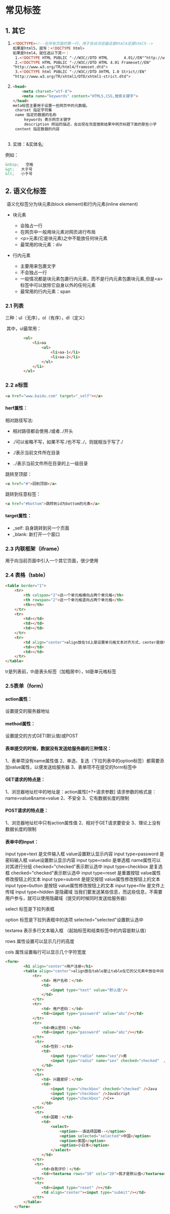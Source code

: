 # 常见标签

## 1. 其它

1. ```html
   <!DOCTYPE><!--在所有页面的第一行，用于告诉浏览器这是Html4还是html5-->
   如果是html5，就写：<!DOCTYPE html>
   如果是html4，就任选以下其一：
   	1.<!DOCTYPE HTML PUBLIC "-//W3C//DTD HTML 		4.01//EN""http://www.w3.org/TR/html4/strict.dtd">
   	2.<!DOCTYPE HTML PUBLIC "-//W3C//DTD HTML 4.01 Frameset//EN" 
   "http://www.w3.org/TR/html4/frameset.dtd">
   	3.<!DOCTYPE html PUBLIC "-//W3C//DTD XHTML 1.0 Strict//EN" 
   "http://www.w3.org/TR/xhtml1/DTD/xhtml1-strict.dtd">
   ```

2. ```html
   <head>
       <meta charset="utf-8">
       <meta name="keywords" content="HTML5,CSS,搜索关键字">
   </head>
   meta标签主要用于设置一些网页中的元数据。
   	charset 指定字符集
   	name 指定的数据的名称
   		keywords 表示网页关键字
   		description 网站的描述，会出现在百度搜索结果中网页标题下面的那些小字
   	content 指定数据的内容
   		
   ```

3. 实体：&实体名;

例如：

```html
&nbsp;   空格
&gt;   大于号
&lt;   小于号
```

## 2. 语义化标签

​	语义化标签分为块元素(block element)和行内元素(inline element)

- 块元素

  - 会独占一行
  - 在网页中一般用块元素对网页进行布局
  - &lt;p&gt;元素(它是块元素)之中不能放任何块元素
  - 最常用的块元素：div

- 行内元素

  - 主要用来包裹文字
  - 不会独占一行
  - 一般情况都是块元素包裹行内元素，而不是行内元素包裹块元素,但是&lt;a&gt;标签中可以放除它自身以外的任何元素   
  - 最常用的行内元素：span

  

### 2.1 列表

三种：ul（无序），ol（有序），dl（定义）

​	其中，ul最常用：

```html
	    <ul>
			<li>aa
				<ul>
					<li>aa-1</li>
					<li>aa-2</li>
				</ul>
			</li>
		</ul>
```



### 2.2 a标签

```html
<a href="www.baidu.com" target="_self"></a>
```

#### herf属性：

相对路径写法:

- 相对路径都会使用./或者../开头

- ./可以省略不写，如果不写./也不写../，则就相当于写了./
- ./表示当前文件所在目录
- ../表示当前文件所在目录的上一级目录

跳转至顶部：

```html
<a href="#">回到顶部</a>
```

跳转到任意标签：

```html
<a href="#bottom">跳转到id为bottom的元素</a>
```

#### target属性：

- _self: 自身跳转到另一个页面
- _blank: 新打开一个窗口

### 2.3 内联框架（iframe）

用于向当前页面中引入一个其它页面，很少使用

### 2.4 表格（table）

```html
<table border="1">
    <tr>
    	<th colspan="2">这一个单元格横向占两个单元格</th>
        <th rowspan="2">这一个单元格竖向占两个单元格</th>
        <th></th>
    </tr>
    <tr>
    	<td></td>
        <td></td>
        <td></td>
    </tr>
    <tr>
    	<td align="center">align放在td上是设置单元格文本对齐方式，center是居中	</td>
        <td></td>
        <td></td>
    </tr>   
</table>
```

tr是列表前，th是表头标签（加粗居中），td是单元格标签

### 2.5表单（form）

####  action属性：

设置提交的服务器地址 

####  method属性：

设置提交的方式GET(默认值)或POST 

####  表单提交的时候，数据没有发送给服务器的三种情况： 

 1、表单项没有name属性值 
 2、单选、复选（下拉列表中的option标签）都需要添加value属性，以便发送给服务器 
 3、表单项不在提交的form标签中 

####    GET请求的特点是： 

 1、浏览器地址栏中的地址是：action属性[+?+请求参数] 
 请求参数的格式是：name=value&name=value 
 2、不安全 
 3、它有数据长度的限制 

####    POST请求的特点是： 

 1、浏览器地址栏中只有action属性值 
 2、相对于GET请求要安全 
 3、理论上没有数据长度的限制 

#### 表单中的input：

 input type=text				 是文件输入框 	value设置默认显示内容 
 input type=password 	  是密码输入框 	value设置默认显示内容 
 input type=radio 	          是单选框 	name属性可以对其进行分组 	checked="checked"表示默认选中 
 input type=checkbox 	   是复选框 	checked="checked"表示默认选中 
 input type=reset 	           是重置按钮 	value属性修改按钮上的文本 
 input type=submit 	      是提交按钮 	value属性修改按钮上的文本 
 input type=button 	      是按钮 	value属性修改按钮上的文本 
 input type=file 	            是文件上传域 
 input type=hidden 	      是隐藏域 	当我们要发送某些信息，而这些信息，不需要用户参与，就可以使用隐藏域（提交的时候同时发送给服务器） 

select 	标签是下拉列表框 

option 	标签是下拉列表框中的选项 selected="selected"设置默认选中 

textarea 	表示多行文本输入框 （起始标签和结束标签中的内容是默认值） 

rows 	属性设置可以显示几行的高度 

cols 	属性设置每行可以显示几个字符宽度 

```html
<form>
        <h1 align="center">用户注册</h1>
        <table align="center">align放在table是让table在它的父元素中放在中间
            <tr>
                <td> 用户名称：</td>
                <td>
                    <input type="text" value="默认值"/>
                </td>
            </tr>
            <tr>
                <td> 用户密码：</td>
                <td><input type="password" value="abc"/></td>
            </tr>
            <tr>
                <td>确认密码：</td>
                <td><input type="password" value="abc"/></td>
            </tr>
             <tr>
                <td>性别：</td>
                <td>
                    <input type="radio" name="sex"/>男
                    <input type="radio" name="sex" checked="checked"  />女
                </td>
            </tr>
             <tr>
                <td> 兴趣爱好：</td>
                <td>
                    <input type="checkbox" checked="checked" />Java
                    <input type="checkbox" />JavaScript
                    <input type="checkbox" />C++
                </td>
            </tr>
             <tr>
                <td>国籍：</td>
                <td>
                    <select>
                        <option>--请选择国籍--</option>
                        <option selected="selected">中国</option>
                        <option>美国</option>
                        <option>小日本</option>
                    </select>
                </td>
            </tr>
             <tr>
                <td>自我评价：</td>
                <td><textarea rows="10" cols="20">我才是默认值</textarea></td>
            </tr>
             <tr>
                <td><input type="reset" /></td>
                <td align="center"><input type="submit"/></td>
            </tr>
        </table>
    </form>
```



